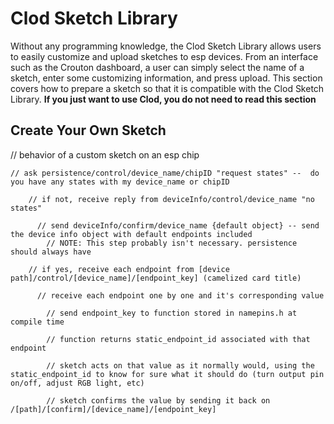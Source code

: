 Clod Sketch Library
===================

Without any programming knowledge, the Clod Sketch Library allows users to easily customize and upload sketches to esp devices. From an interface such as the Crouton dashboard, a user can simply select the name of a sketch, enter some customizing information, and press upload. This section covers how to prepare a sketch so that it is compatible with the Clod Sketch Library. **If you just want to use Clod, you do not need to read this section**


Create Your Own Sketch
----------------------



// behavior of a custom sketch on an esp chip
	
	// ask persistence/control/device_name/chipID "request states" --  do you have any states with my device_name or chipID
	
	    // if not, receive reply from deviceInfo/control/device_name "no states" 

	      // send deviceInfo/confirm/device_name {default object} -- send the device info object with default endpoints included
	        // NOTE: This step probably isn't necessary. persistence should always have 

	    // if yes, receive each endpoint from [device path]/control/[device_name]/[endpoint_key] (camelized card title) 

	      // receive each endpoint one by one and it's corresponding value

	        // send endpoint_key to function stored in namepins.h at compile time
	        
	        // function returns static_endpoint_id associated with that endpoint
	    
	        // sketch acts on that value as it normally would, using the static_endpoint_id to know for sure what it should do (turn output pin on/off, adjust RGB light, etc)
	        
	        // sketch confirms the value by sending it back on /[path]/[confirm]/[device_name]/[endpoint_key]








